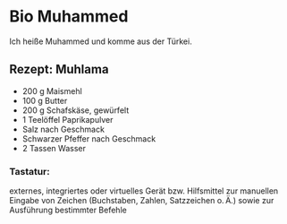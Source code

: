 # Bio Muhammed
Ich heiße Muhammed und komme aus der Türkei. 

## Rezept: Muhlama 
- 200 g Maismehl
- 100 g Butter
- 200 g Schafskäse, gewürfelt
- 1 Teelöffel Paprikapulver
- Salz nach Geschmack
- Schwarzer Pfeffer nach Geschmack
- 2 Tassen Wasser

### Tastatur:
externes, integriertes oder virtuelles Gerät bzw. Hilfsmittel zur manuellen Eingabe von Zeichen (Buchstaben, Zahlen, Satzzeichen o. Ä.) sowie zur Ausführung bestimmter Befehle
